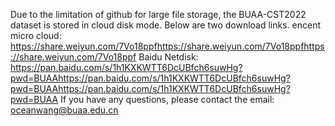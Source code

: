 Due to the limitation of github for large file storage, the BUAA-CST2022 dataset is stored in cloud disk mode. Below are two download links.
encent micro cloud: https://share.weiyun.com/7Vo18ppfhttps://share.weiyun.com/7Vo18ppfhttps://share.weiyun.com/7Vo18ppf
Baidu Netdisk: https://pan.baidu.com/s/1h1KXKWTT6DcUBfch6suwHg?pwd=BUAAhttps://pan.baidu.com/s/1h1KXKWTT6DcUBfch6suwHg?pwd=BUAAhttps://pan.baidu.com/s/1h1KXKWTT6DcUBfch6suwHg?pwd=BUAA
If you have any questions, please contact the email: oceanwang@buaa.edu.cn
